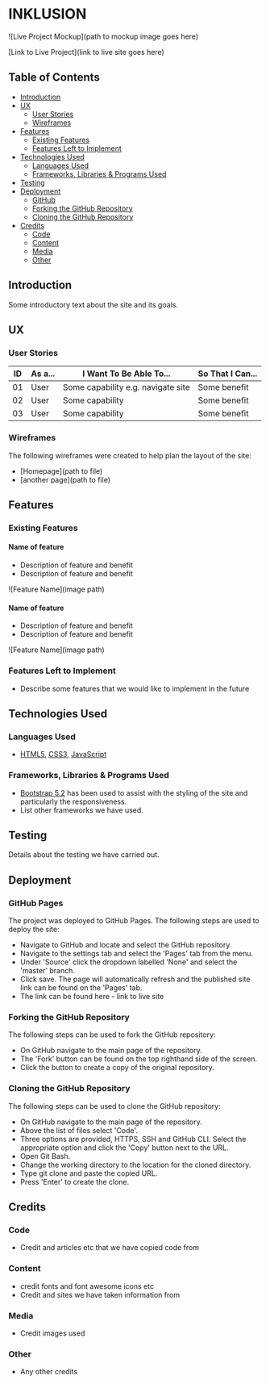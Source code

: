 # **INKLUSION**

![Live Project Mockup](path to mockup image goes here)

[Link to Live Project](link to live site goes here)

## Table of Contents
- [Introduction](#introduction)
- [UX](#ux)
  - [User Stories](#user-stories)
  - [Wireframes](#wireframes)
- [Features](#features)
  - [Existing Features](#existing-features)
  - [Features Left to Implement](#features-left-to-implement)
- [Technologies Used](#technologies-used)
  - [Languages Used](#languages-used)
  - [Frameworks, Libraries & Programs Used](#frameworks-libraries--programs-used)
- [Testing](#testing)
- [Deployment](#deployment)
  - [GitHub](#github-pages)
  - [Forking the GitHub Repository](#forking-the-github-repository)
  - [Cloning the GitHub Repository](#cloning-the-github-repository)
- [Credits](#credits)
  - [Code](#code)
  - [Content](#content)
  - [Media](#media)
  - [Other](#other)

## Introduction

Some introductory text about the site and its goals.

## UX

### User Stories

| ID | As a... | I Want To Be Able To... | So That I Can...|
| --- | --- | --- | --- |
| 01 | User | Some capability e.g. navigate site | Some benefit |
| 02 | User | Some capability | Some benefit |
| 03 | User | Some capability | Some benefit |

### Wireframes

The following wireframes were created to help plan the layout of the site:

* [Homepage](path to file)
* [another page](path to file)

## Features

### Existing Features

#### Name of feature

* Description of feature and benefit
* Description of feature and benefit

![Feature Name](image path)

#### Name of feature

* Description of feature and benefit
* Description of feature and benefit

![Feature Name](image path)

### Features Left to Implement

* Describe some features that we would like to implement in the future

## Technologies Used

### Languages Used
* [HTML5](https://en.wikipedia.org/wiki/HTML5), [CSS3](https://en.wikipedia.org/wiki/CSS), [JavaScript](https://en.wikipedia.org/wiki/JavaScript)

### Frameworks, Libraries & Programs Used

* [Bootstrap 5.2](https://getbootstrap.com/docs/5.2/getting-started/introduction/) has been used to assist with the styling of the site and particularly the responsiveness.
* List other frameworks we have used.

## Testing

Details about the testing we have carried out.

## Deployment

### GitHub Pages

The project was deployed to GitHub Pages. The following steps are used to deploy the site:
* Navigate to GitHub and locate and select the GitHub repository.
* Navigate to the settings tab and select the 'Pages' tab from the menu.
* Under 'Source' click the dropdown labelled 'None' and select the 'master' branch.
* Click save. The page will automatically refresh and the published site link can be found on the 'Pages' tab.
* The link can be found here - link to live site

### Forking the GitHub Repository

The following steps can be used to fork the GitHub repository:
* On GitHub navigate to the main page of the repository.
* The 'Fork' button can be found on the top righthand side of the screen.
* Click the button to create a copy of the original repository.

### Cloning the GitHub Repository

The following steps can be used to clone the GitHub repository:
* On GitHub navigate to the main page of the repository.
* Above the list of files select 'Code'.
* Three options are provided, HTTPS, SSH and GitHub CLI. Select the appropriate option and click the 'Copy' button next to the URL.
* Open Git Bash.
* Change the working directory to the location for the cloned directory.
* Type git clone and paste the copied URL.
* Press 'Enter' to create the clone.

## Credits

### Code

* Credit and articles etc that we have copied code from

### Content
* credit fonts and font awesome icons etc
* Credit and sites we have taken information from

### Media
* Credit images used

### Other

* Any other credits

